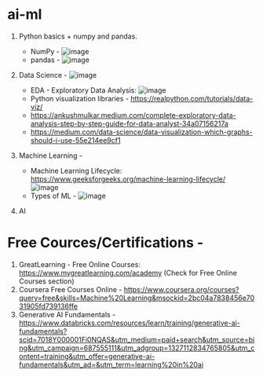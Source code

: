 # ai-ml

1. Python basics + numpy and pandas.
   - NumPy - ![image](https://github.com/user-attachments/assets/c720143d-9127-4622-994d-35767c44b449)
   - pandas - ![image](https://github.com/user-attachments/assets/9e4cd06a-94a2-4f87-9017-2f0134949da1)

2. Data Science - 
  ![image](https://github.com/user-attachments/assets/58869cdd-6823-4b58-938e-ec32c7ec0567)
   - EDA - Exploratory Data Analysis: ![image](https://github.com/user-attachments/assets/e94f9712-7e94-481d-b6de-c00754b4752c)
   - Python visualization libraries - https://realpython.com/tutorials/data-viz/
   - https://ankushmulkar.medium.com/complete-exploratory-data-analysis-step-by-step-guide-for-data-analyst-34a07156217a
   - https://medium.com/data-science/data-visualization-which-graphs-should-i-use-55e214ee9cf1

3. Machine Learning -
   - Machine Learning Lifecycle: https://www.geeksforgeeks.org/machine-learning-lifecycle/
   ![image](https://github.com/user-attachments/assets/44c0873b-6695-49ed-a1bb-64d935166252)
   - Types of ML - ![image](https://github.com/user-attachments/assets/2037b7b8-62f5-4b54-b3a8-c8be852cf054)

4. AI


# Free Cources/Certifications - 
1. GreatLearning - Free Online Courses: https://www.mygreatlearning.com/academy (Check for Free Online Courses section)
2. Coursera Free Courses Online - https://www.coursera.org/courses?query=free&skills=Machine%20Learning&msockid=2bc04a7838456e7031905fd739136ffe
3. Generative AI Fundamentals - https://www.databricks.com/resources/learn/training/generative-ai-fundamentals?scid=7018Y000001Fi0NQAS&utm_medium=paid+search&utm_source=bing&utm_campaign=687555111&utm_adgroup=1327112834765805&utm_content=training&utm_offer=generative-ai-fundamentals&utm_ad=&utm_term=learning%20in%20ai
